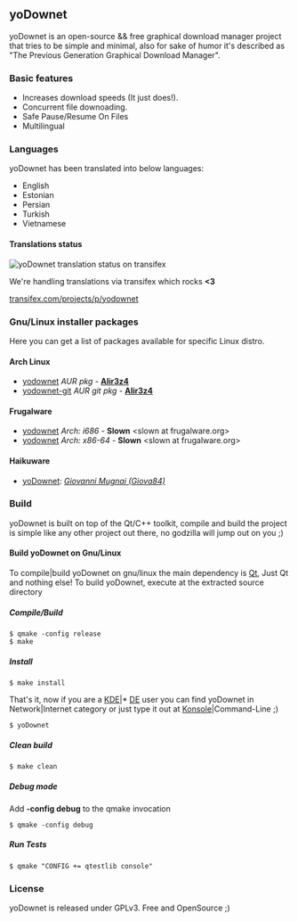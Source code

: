 ## yoDownet

yoDownet is an open-source && free graphical download manager project that tries to be simple and minimal, also for sake of humor it's described as "The Previous Generation Graphical Download Manager".

### Basic features

* Increases download speeds (It just does!).
* Concurrent file downoading.
* Safe Pause/Resume On Files
* Multilingual


### Languages

yoDownet has been translated into below languages:
* English
* Estonian
* Persian
* Turkish
* Vietnamese

#### Translations status

![yoDownet translation status on transifex](https://www.transifex.com/projects/p/yodownet/resource/ts/chart/image_png "yoDownet translation status on transifex")

We're handling translations via transifex which rocks **<3**

[transifex.com/projects/p/yodownet](https://www.transifex.com/projects/p/yodownet/)


### Gnu/Linux installer packages
Here you can get a list of packages available for specific Linux distro.

#### Arch Linux
* [yodownet][ArchlinuxAUR] _AUR pkg_ - __[Alir3z4][Alir3z4Account]__
* [yodownet-git][ArchlinuxAURgit] _AUR git pkg_ - __[Alir3z4][Alir3z4Account]__


#### Frugalware
* [yodownet][frugalwarLinuxi686] _Arch: i686_ - __Slown__ \<slown at frugalware.org\>
* [yodownet][frugalwarLinuxX86_64] _Arch: x86-64_ - __Slown__ \<slown at frugalware.org\>

#### Haikuware
* [yoDownet][yoDownetHaikuwarePkg]: [_Giovanni Mugnai (Giova84)_](http://haikuware.com/giova84/)



### Build
yoDownet is built on top of the Qt/C++ toolkit, compile and build the project is simple like any other project out there, no godzilla will jump out on you ;)

#### Build yoDownet on Gnu/Linux

To compile|build yoDownet on gnu/linux the main dependency is [Qt][Qt], Just Qt and nothing else!
To build yoDownet, execute at the extracted source directory

##### Compile/Build

```
$ qmake -config release
$ make
```

##### Install

```
$ make install
```
That's it, now if you are a [KDE][kde]|* [DE][de] user you can find yoDownet in Network|Internet category or just type it out at [Konsole][konsole]|Command-Line ;)

```
$ yoDownet
```

##### Clean build

```
$ make clean
```

##### Debug mode

Add __-config debug__ to the qmake invocation
```
$ qmake -config debug
```

##### Run Tests

```
$ qmake "CONFIG += qtestlib console"
```


### License
yoDownet is released under GPLv3. Free and OpenSource ;)



[Qt]: http://qt-project.org/
[qmake]: http://en.wikipedia.org/wiki/Qmake
[kde]: http://www.kde.org/
[de]: http://en.wikipedia.org/wiki/Desktop_environment
[konsole]: http://konsole.kde.org/
[Alir3z4Account]: https://github.com/Alir3z4
[ArchlinuxAUR]: http://aur.archlinux.org/packages.php?ID=56565
[ArchlinuxAURgit]: https://aur.archlinux.org/packages/yodownet-git/
[frugalwarLinuxi686]: http://frugalware.org/packages/152626
[frugalwarLinuxX86_64]: http://frugalware.org/packages/152625
[yoDownetHaikuwarePkg]: http://haikuware.com/directory/view-details/internet-network/utilities/yodownet-download-manager
